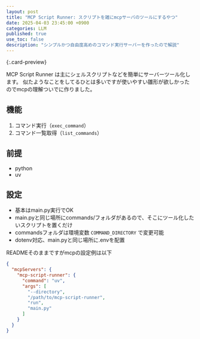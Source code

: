```yaml
---
layout: post
title: "MCP Script Runner: スクリプトを雑にmcpサーバのツールにするやつ"
date: 2025-04-03 23:45:00 +0900
categories: LLM
published: true
use_toc: false
description: "シンプルかつ自由度高めのコマンド実行サーバーを作ったので解説"
---
```



[](https://github.com/ktrysmt/mcp-script-runner){:.card-preview}

MCP Script Runner は主にシェルスクリプトなどを簡単にサーバーツール化します。
似たようなことをしてるひとは多いですが使いやすい雛形が欲しかったのでmcpの理解ついでに作りました。

## 機能

1. コマンド実行（`exec_command`）
2. コマンド一覧取得（`list_commands`）

## 前提

- python
- uv

## 設定

- 基本はmain.py実行でOK
- main.pyと同じ場所にcommands/フォルダがあるので、そこにツール化したいスクリプトを置くだけ
- commandsフォルダは環境変数 `COMMAND_DIRECTORY` で変更可能
- dotenv対応、main.pyと同じ場所に.envを配置


READMEそのままですがmcpの設定例は以下

```json
{
  "mcpServers": {
    "mcp-script-runner": {
      "command": "uv",
      "args": [
        "--directory",
        "/path/to/mcp-script-runner",
        "run",
        "main.py"
      ]
    }
  }
}
```

